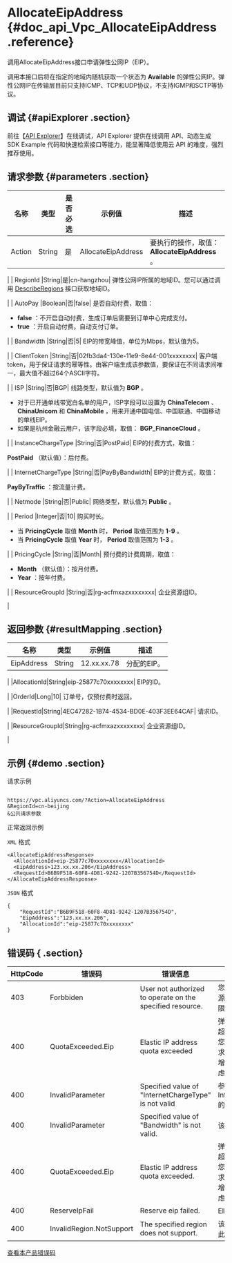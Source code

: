 # AllocateEipAddress {#doc_api_Vpc_AllocateEipAddress .reference}

调用AllocateEipAddress接口申请弹性公网IP（EIP）。

调用本接口后将在指定的地域内随机获取一个状态为 **Available** 的弹性公网IP。弹性公网IP在传输层目前只支持ICMP、TCP和UDP协议，不支持IGMP和SCTP等协议。

## 调试 {#apiExplorer .section}

前往【[API Explorer](https://api.aliyun.com/#product=Vpc&api=AllocateEipAddress)】在线调试，API Explorer 提供在线调用 API、动态生成 SDK Example 代码和快速检索接口等能力，能显著降低使用云 API 的难度，强烈推荐使用。

## 请求参数 {#parameters .section}

|名称|类型|是否必选|示例值|描述|
|--|--|----|---|--|
| Action |String|是|AllocateEipAddress| 要执行的操作，取值： **AllocateEipAddress** 。

 |
| RegionId |String|是|cn-hangzhou| 弹性公网IP所属的地域ID。您可以通过调用 [DescribeRegions](~~36063~~) 接口获取地域ID。

 |
| AutoPay |Boolean|否|false| 是否自动付费，取值：

 -    **false** ：不开启自动付费，生成订单后需要到订单中心完成支付。
-    **true** ：开启自动付费，自动支付订单。

 |
| Bandwidth |String|否|5| EIP的带宽峰值，单位为Mbps，默认值为5。

 |
| ClientToken |String|否|02fb3da4-130e-11e9-8e44-001xxxxxxxx| 客户端token，用于保证请求的幂等性。由客户端生成该参数值，要保证在不同请求间唯一，最大值不超过64个ASCII字符。

 |
| ISP |String|否|BGP| 线路类型，默认值为 **BGP** 。

 -   对于已开通单线带宽白名单的用户，ISP字段可以设置为 **ChinaTelecom** 、 **ChinaUnicom** 和 **ChinaMobile** ，用来开通中国电信、中国联通、中国移动的单线EIP。
-   如果是杭州金融云用户，该字段必填，取值： **BGP\_FinanceCloud** 。

 |
| InstanceChargeType |String|否|PostPaid| EIP的付费方式，取值：

  **PostPaid** （默认值）：后付费。

 |
| InternetChargeType |String|否|PayByBandwidth| EIP的计费方式，取值：

  **PayByTraffic** ：按流量计费。

 |
| Netmode |String|否|Public| 网络类型，默认值为 **Public** 。

 |
| Period |Integer|否|10| 购买时长。

 -   当 **PricingCycle** 取值 **Month** 时， **Period** 取值范围为 **1-9** 。
-   当 **PricingCycle** 取值 **Year** 时， **Period** 取值范围为 **1-3** 。

 |
| PricingCycle |String|否|Month| 预付费的计费周期，取值：

 -    **Month** （默认值）：按月付费。
-    **Year** ：按年付费。


 |
| ResourceGroupId |String|否|rg-acfmxazxxxxxxxx| 企业资源组ID。

 |

## 返回参数 {#resultMapping .section}

|名称|类型|示例值|描述|
|--|--|---|--|
|EipAddress|String|12.xx.xx.78| 分配的EIP。

 |
|AllocationId|String|eip-25877c70xxxxxxxx| EIP的ID。

 |
|OrderId|Long|10| 订单号，仅预付费时返回。

 |
|RequestId|String|4EC47282-1B74-4534-BD0E-403F3EE64CAF| 请求ID。

 |
|ResourceGroupId|String|rg-acfmxazxxxxxxxx| 企业资源组ID。

 |

## 示例 {#demo .section}

请求示例

``` {#request_demo}

https://vpc.aliyuncs.com/?Action=AllocateEipAddress
&RegionId=cn-beijing
&公共请求参数

```

正常返回示例

 `XML` 格式

``` {#xml_return_success_demo}
<AllocateEipAddressResponse>
  <AllocationId>eip-25877c70xxxxxxxx</AllocationId>
  <EipAddress>123.xx.xx.206</EipAddress>
  <RequestId>B6B9F518-60F8-4D81-9242-1207B356754D</RequestId>
</AllocateEipAddressResponse>

```

 `JSON` 格式

``` {#json_return_success_demo}
{
	"RequestId":"B6B9F518-60F8-4D81-9242-1207B356754D",
	"EipAddress":"123.xx.xx.206",
	"AllocationId":"eip-25877c70xxxxxxxx"
}
```

## 错误码 { .section}

|HttpCode|错误码|错误信息|描述|
|--------|---|----|--|
|403|Forbbiden|User not authorized to operate on the specified resource.|您没有权限操作该资源，请您申请操作权限后再试。|
|400|QuotaExceeded.Eip|Elastic IP address quota exceeded|弹性公网 IP 的个数超过额度限制，如果您有更多额度的需求，请提交工单申请增加限额，建议您考虑使用NAT网关。|
|400|InvalidParameter|Specified value of "InternetChargeType" is not valid|参数InternetChargeType的值不合法。|
|400|InvalidParameter|Specified value of "Bandwidth" is not valid.|该带宽不合法。|
|400|QuotaExceeded.Eip|Elastic IP address quota exceeded.|弹性公网 IP 的个数超过额度限制，如果您有更多额度的需求，请提交工单申请增加限额，建议您考虑使用NAT网关。|
|400|ReserveIpFail|Reserve eip failed.|EIP预留失败。|
|400|InvalidRegion.NotSupport|The specified region does not support.|该 RegionId 不支持此操作。|

 [查看本产品错误码](https://error-center.aliyun.com/status/product/Vpc) 

